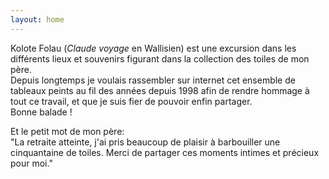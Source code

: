 ```yaml
---
layout: home
---
```

Kolote Folau (*Claude voyage* en Wallisien) est une excursion dans les différents lieux et souvenirs figurant dans la collection des toiles de mon père.  
Depuis longtemps je voulais rassembler sur internet cet ensemble de tableaux peints au fil des années depuis 1998 afin de rendre hommage à tout ce travail, et que je suis fier de pouvoir enfin partager.  
Bonne balade !

Et le petit mot de mon père:  
"La retraite atteinte, j'ai pris beaucoup de plaisir à barbouiller une cinquantaine de toiles.
Merci de partager ces moments intimes et précieux pour moi."
